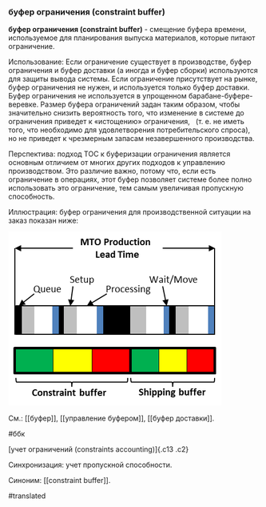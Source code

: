 ### буфер ограничения (constraint buffer)

**буфер ограничения (constraint buffer)** - смещение буфера времени, используемое для планирования выпуска материалов, которые питают ограничение.

Использование: Если ограничение существует в производстве, буфер ограничения и буфер доставки (а иногда и буфер сборки) используются для защиты вывода системы. Если ограничение присутствует на рынке, буфер ограничения не нужен, и используется только буфер доставки. Буфер ограничения не используется в упрощенном барабане-буфере-веревке. Размер буфера ограничений задан таким образом, чтобы значительно снизить вероятность того, что изменение в системе до ограничения приведет к «истощению» ограничения,   (т. е. не иметь того, что необходимо для удовлетворения потребительского спроса), но не приведет к чрезмерным запасам незавершенного производства.

Перспектива: подход TOC к буферизации ограничения является основным отличием от многих других подходов к управлению производством. Это различие важно, потому что, если есть ограничение в операциях, этот буфер позволяет системе более полно использовать это ограничение, тем самым увеличивая пропускную способность.

Иллюстрация: буфер ограничения для производственной ситуации на заказ показан ниже:

![](images/image6.png)

См.: [[буфер]], [[управление буфером]], [[буфер доставки]].

#ббк

[учет ограничений (constraints accounting)]{.c13 .c2}

Синхронизация: учет пропускной способности.

Синоним: [[constraint buffer]].

#translated
